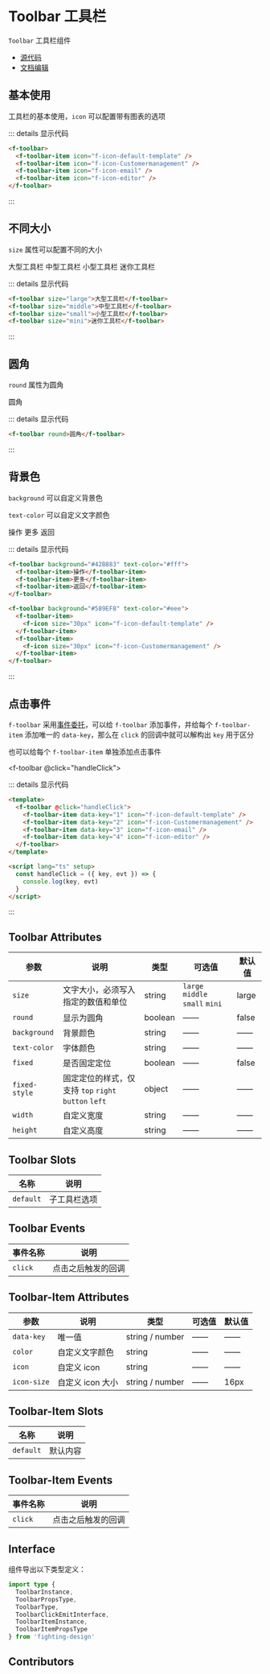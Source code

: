 # Toolbar 工具栏

`Toolbar` 工具栏组件

- [源代码](https://github.com/FightingDesign/fighting-design/tree/master/packages/fighting-design/toolbar)
- [文档编辑](https://github.com/FightingDesign/fighting-design/blob/master/docs/docs/components/toolbar.md)

## 基本使用

工具栏的基本使用，`icon` 可以配置带有图表的选项

<f-toolbar>
  <f-toolbar-item icon="f-icon-default-template" />
  <f-toolbar-item icon="f-icon-Customermanagement" />
  <f-toolbar-item icon="f-icon-email" />
  <f-toolbar-item icon="f-icon-editor" />
</f-toolbar>

::: details 显示代码

```html
<f-toolbar>
  <f-toolbar-item icon="f-icon-default-template" />
  <f-toolbar-item icon="f-icon-Customermanagement" />
  <f-toolbar-item icon="f-icon-email" />
  <f-toolbar-item icon="f-icon-editor" />
</f-toolbar>
```

:::

## 不同大小

`size` 属性可以配置不同的大小

<f-toolbar size="large">大型工具栏</f-toolbar>
<f-toolbar size="middle">中型工具栏</f-toolbar>
<f-toolbar size="small">小型工具栏</f-toolbar>
<f-toolbar size="mini">迷你工具栏</f-toolbar>

::: details 显示代码

```html
<f-toolbar size="large">大型工具栏</f-toolbar>
<f-toolbar size="middle">中型工具栏</f-toolbar>
<f-toolbar size="small">小型工具栏</f-toolbar>
<f-toolbar size="mini">迷你工具栏</f-toolbar>
```

:::

## 圆角

`round` 属性为圆角

<f-toolbar round>圆角</f-toolbar>

::: details 显示代码

```html
<f-toolbar round>圆角</f-toolbar>
```

:::

## 背景色

`background` 可以自定义背景色

`text-color` 可以自定义文字颜色

<f-toolbar background="#42B883" text-color="#fff">
  <f-toolbar-item>操作</f-toolbar-item>
  <f-toolbar-item>更多</f-toolbar-item>
  <f-toolbar-item>返回</f-toolbar-item>
</f-toolbar>

<f-toolbar background="#589EF8" text-color="#eee">
 <f-toolbar-item>
    <f-icon size="30px" icon="f-icon-default-template" />
  </f-toolbar-item>
  <f-toolbar-item>
    <f-icon size="30px" icon="f-icon-Customermanagement" />
  </f-toolbar-item>
</f-toolbar>

::: details 显示代码

```html
<f-toolbar background="#42B883" text-color="#fff">
  <f-toolbar-item>操作</f-toolbar-item>
  <f-toolbar-item>更多</f-toolbar-item>
  <f-toolbar-item>返回</f-toolbar-item>
</f-toolbar>

<f-toolbar background="#589EF8" text-color="#eee">
  <f-toolbar-item>
    <f-icon size="30px" icon="f-icon-default-template" />
  </f-toolbar-item>
  <f-toolbar-item>
    <f-icon size="30px" icon="f-icon-Customermanagement" />
  </f-toolbar-item>
</f-toolbar>
```

:::

## 点击事件

`f-toolbar` 采用[事件委托](https://zh.javascript.info/event-delegation)，可以给 `f-toolbar` 添加事件，并给每个 `f-toolbar-item` 添加唯一的 `data-key`，那么在 `click` 的回调中就可以解构出 `key` 用于区分

也可以给每个 `f-toolbar-item` 单独添加点击事件

<f-toolbar @click="handleClick">
<f-toolbar-item data-key="1" icon="f-icon-default-template" />
<f-toolbar-item data-key="2" icon="f-icon-Customermanagement" />
<f-toolbar-item data-key="3" icon="f-icon-email" />
<f-toolbar-item data-key="4" icon="f-icon-editor" />
</f-toolbar>

::: details 显示代码

```html
<template>
  <f-toolbar @click="handleClick">
    <f-toolbar-item data-key="1" icon="f-icon-default-template" />
    <f-toolbar-item data-key="2" icon="f-icon-Customermanagement" />
    <f-toolbar-item data-key="3" icon="f-icon-email" />
    <f-toolbar-item data-key="4" icon="f-icon-editor" />
  </f-toolbar>
</template>

<script lang="ts" setup>
  const handleClick = ({ key, evt }) => {
    console.log(key, evt)
  }
</script>
```

:::

## Toolbar Attributes

| 参数          | 说明                                                 | 类型    | 可选值                          | 默认值 |
| ------------- | ---------------------------------------------------- | ------- | ------------------------------- | ------ |
| `size`        | 文字大小，必须写入指定的数值和单位                   | string  | `large` `middle` `small` `mini` | large  |
| `round`       | 显示为圆角                                           | boolean | ——                              | false  |
| `background`  | 背景颜色                                             | string  | ——                              | ——     |
| `text-color`  | 字体颜色                                             | string  | ——                              | ——     |
| `fixed`       | 是否固定定位                                         | boolean | ——                              | false  |
| `fixed-style` | 固定定位的样式，仅支持 `top` `right` `button` `left` | object  | ——                              | ——     |
| `width`       | 自定义宽度                                           | string  | ——                              | ——     |
| `height`      | 自定义高度                                           | string  | ——                              | ——     |

## Toolbar Slots

| 名称      | 说明         |
| --------- | ------------ |
| `default` | 子工具栏选项 |

## Toolbar Events

| 事件名称 | 说明               |
| -------- | ------------------ |
| `click`  | 点击之后触发的回调 |

## Toolbar-Item Attributes

| 参数        | 说明             | 类型            | 可选值 | 默认值 |
| ----------- | ---------------- | --------------- | ------ | ------ |
| `data-key`  | 唯一值           | string / number | ——     | ——     |
| `color`     | 自定义文字颜色   | string          | ——     | ——     |
| `icon`      | 自定义 icon      | string          | ——     | ——     |
| `icon-size` | 自定义 icon 大小 | string / number | ——     | 16px   |

## Toolbar-Item Slots

| 名称      | 说明     |
| --------- | -------- |
| `default` | 默认内容 |

## Toolbar-Item Events

| 事件名称 | 说明               |
| -------- | ------------------ |
| `click`  | 点击之后触发的回调 |

## Interface

组件导出以下类型定义：

```ts
import type {
  ToolbarInstance,
  ToolbarPropsType,
  ToolbarType,
  ToolbarClickEmitInterface,
  ToolbarItemInstance,
  ToolbarItemPropsType
} from 'fighting-design'
```

## Contributors

<a href="https://github.com/Tyh2001" target="_blank">
  <f-avatar round src="https://avatars.githubusercontent.com/u/73180970?v=4" />
</a>

<a href="https://github.com/ECO-M" target="_blank">
  <f-avatar round src="https://avatars.githubusercontent.com/u/23503047?v=4" />
</a>

<script setup>
  const handleClick = ({ key, evt }) => {
    console.log(key, evt)
  }
</script>

<style scoped>
.f-toolbar {
  margin: 10px 0;
}
</style>
